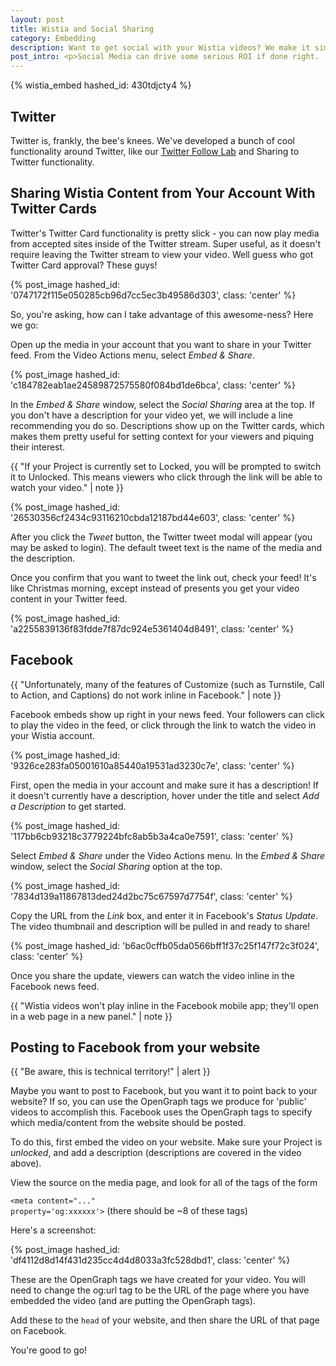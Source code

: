 ```yaml
---
layout: post
title: Wistia and Social Sharing
category: Embedding
description: Want to get social with your Wistia videos? We make it simple to share and track your videos on your favorite social media sites, such as Facebook and Twitter.
post_intro: <p>Social Media can drive some serious ROI if done right.  Vehicles like Facebook and Twitter can be used to spread a business message effectively, especially if delivered in an easy to consume and share way.  The best way to do that is with video - it's perfect for social media attention spans, so it tends to 'travel' better than blocks of text.</p><p>Now that you've got your video uploaded to Wistia, how do you share it and track the performance on Social Media sites?  This tutorial will help.  The two services we're focused on here are Facebook and Twitter.</p>
---
```


{% wistia_embed hashed_id: 430tdjcty4 %}

## Twitter

Twitter is, frankly, the bee's knees. We've developed a bunch of cool functionality
around Twitter, like our [Twitter Follow Lab](http://wistia.com/labs/twitter-follows/) and Sharing to Twitter functionality.

## Sharing Wistia Content from Your Account With Twitter Cards

Twitter's Twitter Card functionality is pretty slick - you can now play media from
accepted sites inside of the Twitter stream. Super useful, as it doesn't require
leaving the Twitter stream to view your video. Well guess who got Twitter Card
approval? These guys!

{% post_image hashed_id: '0747172f115e050285cb96d7cc5ec3b49586d303', class: 'center' %}

So, you're asking, how can I take advantage of this awesome-ness?  Here we go:

Open up the media in your account that you want to share in your Twitter feed.
From the <span class="action_menu">Video Actions</span> menu, select *Embed & Share*.

{% post_image hashed_id: 'c184782eab1ae24589872575580f084bd1de6bca', class: 'center' %}

In the *Embed & Share* window, select the *Social Sharing* area at the top. 
If you don't have a description for your video yet, we will include a line 
recommending you do so. Descriptions show up on the Twitter cards, which makes 
them pretty useful for setting context for your viewers and piquing their interest.

{{ "If your Project is currently set to Locked, you will be prompted to switch it to Unlocked. This means viewers who click through the link will be able to watch your video." | note }} 

{% post_image hashed_id: '26530356cf2434c93116210cbda12187bd44e603', class: 'center' %}

After you click the *Tweet* button, the Twitter tweet modal will appear (you may
be asked to login). The default tweet text is the name of the media and the 
description.

Once you confirm that you want to tweet the link out, check your feed! It's like
Christmas morning, except instead of presents you get your video content in your
Twitter feed.

{% post_image hashed_id: 'a2255839136f83fdde7f87dc924e5361404d8491', class: 'center' %}

## Facebook

{{ "Unfortunately, many of the features of Customize (such as Turnstile, Call to Action, and Captions) do not work inline in Facebook." | note }}

Facebook embeds show up right in your news feed.  Your followers can click to play the video in the feed, or click through the link to watch the video in your Wistia account.

{% post_image hashed_id: '9326ce283fa05001610a85440a19531ad3230c7e', class: 'center' %}

First, open the media in your account and make sure it has a description! If it
doesn't currently have a description, hover under the title and select *Add a
Description* to get started.

{% post_image hashed_id: '117bb6cb93218c3779224bfc8ab5b3a4ca0e7591', class: 'center' %}

Select *Embed & Share* under the <span class="action_menu">Video Actions</span> menu.
In the *Embed & Share* window, select the *Social Sharing* option at the top.

{% post_image hashed_id: '7834d139a11867813ded24d2bc75c67597d7754f', class: 'center' %}

Copy the URL from the *Link* box, and enter it in Facebook's *Status Update*. 
The video thumbnail and description will be pulled in and ready to share!

{% post_image hashed_id: 'b6ac0cffb05da0566bff1f37c25f147f72c3f024', class: 'center' %}

Once you share the update, viewers can watch the video inline in the Facebook
news feed.

{{ "Wistia videos won't play inline in the Facebook mobile app; they'll open in a web page in a new panel." | note }}

## Posting to Facebook from your website

{{ "Be aware, this is technical territory!" | alert }}

Maybe you want to post to Facebook, but you want it to point back to your website?
If so, you can use the OpenGraph tags we produce for 'public' videos to accomplish 
this. Facebook uses the OpenGraph tags to specify which media/content from the 
website should be posted.

To do this, first embed the video on your website.  Make sure your Project is
*unlocked*, and add a description (descriptions are covered in the video above).

View the source on the media page, and look for all of the tags of the form

<code class="full_width">&lt;meta content="..." property='og:xxxxxx'&gt;</code>
(there should be ~8 of these tags)

Here's a screenshot:

{% post_image hashed_id: 'df4112d8d14f431d235cc4d4d8033a3fc528dbd1', class: 'center' %}

These are the OpenGraph tags we have created for your video. You will need to 
change the og:url tag to be the URL of the page where you have embedded the 
video (and are putting the OpenGraph tags).

Add these to the `head` of your website, and then share the URL of that page on Facebook.

You're good to go!
